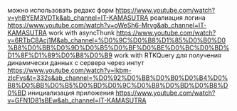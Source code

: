   можно использовать редакс форм https://www.youtube.com/watch?v=yhBYEM3VDTk&ab_channel=IT-KAMASUTRA
  реалиация логина https://www.youtube.com/watch?v=oWeSh6-Mrvg&ab_channel=IT-KAMASUTRA
  work with asyncThunk
  https://www.youtube.com/watch?v=6RTbC8Acj1M&ab_channel=%D0%9C%D0%B8%D1%85%D0%B0%D0%B8%D0%BB%D0%9D%D0%B5%D0%BF%D0%BE%D0%BC%D0%BD%D1%8F%D1%89%D0%B8%D0%B9
  work with RTKQuery для получения динамически данных с сервера через инпут
 https://www.youtube.com/watch?v=lkbm-zlcFvs&t=332s&ab_channel=%D0%92%D0%BB%D0%B0%D0%B4%D0%B8%D0%BB%D0%B5%D0%BD%D0%9C%D0%B8%D0%BD%D0%B8%D0%BD
  инициализация приложения  https://www.youtube.com/watch?v=GFN1D81sBEw&ab_channel=IT-KAMASUTRA